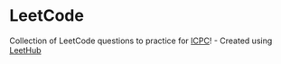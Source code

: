 # LeetCode
Collection of LeetCode questions to practice for [ICPC](icpc.global)! - Created using [LeetHub](https://github.com/QasimWani/LeetHub)
